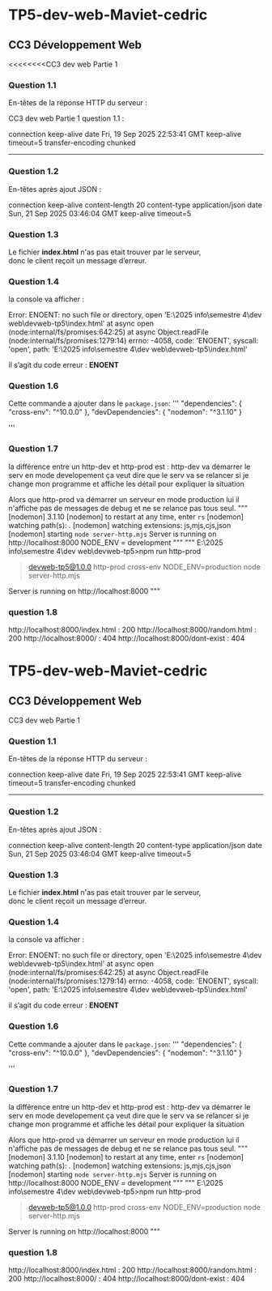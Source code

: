 # TP5-dev-web-Maviet-cedric

## CC3 Développement Web




<<<<<<<<CC3 dev web
Partie 1




### Question 1.1
En-têtes de la réponse HTTP du serveur :



CC3 dev web
Partie 1
question 1.1 :



connection keep-alive
date Fri, 19 Sep 2025 22:53:41 GMT
keep-alive timeout=5
transfer-encoding chunked


---

### Question 1.2
En-têtes après ajout JSON :

connection keep-alive
content-length 20
content-type application/json
date  Sun, 21 Sep 2025 03:46:04 GMT
keep-alive timeout=5





### Question 1.3

Le fichier **index.html** n'as pas etait trouver par le serveur,  
donc le client reçoit un message d’erreur.



### Question 1.4

la console va afficher :

Error: ENOENT: no such file or directory, open 'E:\2025 info\semestre 4\dev web\devweb-tp5\index.html'
    at async open (node:internal/fs/promises:642:25)
    at async Object.readFile (node:internal/fs/promises:1279:14) 
  errno: -4058,
  code: 'ENOENT',
  syscall: 'open',
  path: 'E:\\2025 info\\semestre 4\\dev web\\devweb-tp5\\index.html'

il s’agit du code erreur : **ENOENT**
 


### Question 1.6

Cette commande a ajouter dans le `package.json`:
'''
 "dependencies": {
    "cross-env": "^10.0.0"
  },
  "devDependencies": {
    "nodemon": "^3.1.10"
  }

'''
 

### Question 1.7

la différence entre un http-dev et http-prod est :
http-dev va démarrer le serv  en mode developement ça veut dire que le serv va se relancer si je change mon programme et affiche les détail pour expliquer la situation 

Alors que http-prod va démarrer un serveur en mode production lui il n'affiche pas de messages de debug et ne se relance pas tous seul.
"""
[nodemon] 3.1.10
[nodemon] to restart at any time, enter `rs`
[nodemon] watching path(s): *.*
[nodemon] watching extensions: js,mjs,cjs,json
[nodemon] starting `node server-http.mjs`
Server is running on http://localhost:8000
NODE_ENV = development
"""
"""
E:\2025 info\semestre 4\dev web\devweb-tp5>npm run http-prod

> devweb-tp5@1.0.0 http-prod
> cross-env NODE_ENV=production node server-http.mjs

Server is running on http://localhost:8000
"""
### question 1.8

http://localhost:8000/index.html :
200 
http://localhost:8000/random.html :
200
http://localhost:8000/ :
404
http://localhost:8000/dont-exist :
404


# TP5-dev-web-Maviet-cedric

## CC3 Développement Web



CC3 dev web
Partie 1

### Question 1.1
En-têtes de la réponse HTTP du serveur :

connection keep-alive
date Fri, 19 Sep 2025 22:53:41 GMT
keep-alive timeout=5
transfer-encoding chunked


---

### Question 1.2
En-têtes après ajout JSON :

connection keep-alive
content-length 20
content-type application/json
date  Sun, 21 Sep 2025 03:46:04 GMT
keep-alive timeout=5





### Question 1.3
Le fichier **index.html** n'as pas etait trouver par le serveur,  
donc le client reçoit un message d’erreur.



### Question 1.4

la console va afficher :

Error: ENOENT: no such file or directory, open 'E:\2025 info\semestre 4\dev web\devweb-tp5\index.html'
    at async open (node:internal/fs/promises:642:25)
    at async Object.readFile (node:internal/fs/promises:1279:14) 
  errno: -4058,
  code: 'ENOENT',
  syscall: 'open',
  path: 'E:\\2025 info\\semestre 4\\dev web\\devweb-tp5\\index.html'

il s’agit du code erreur : **ENOENT**
 


### Question 1.6

Cette commande a ajouter dans le `package.json`:
'''
 "dependencies": {
    "cross-env": "^10.0.0"
  },
  "devDependencies": {
    "nodemon": "^3.1.10"
  }

'''
 

### Question 1.7

la différence entre un http-dev et http-prod est :
http-dev va démarrer le serv  en mode developement ça veut dire que le serv va se relancer si je change mon programme et affiche les détail pour expliquer la situation 

Alors que http-prod va démarrer un serveur en mode production lui il n'affiche pas de messages de debug et ne se relance pas tous seul.
"""
[nodemon] 3.1.10
[nodemon] to restart at any time, enter `rs`
[nodemon] watching path(s): *.*
[nodemon] watching extensions: js,mjs,cjs,json
[nodemon] starting `node server-http.mjs`
Server is running on http://localhost:8000
NODE_ENV = development
"""
"""
E:\2025 info\semestre 4\dev web\devweb-tp5>npm run http-prod

> devweb-tp5@1.0.0 http-prod
> cross-env NODE_ENV=production node server-http.mjs

Server is running on http://localhost:8000
"""
### question 1.8

http://localhost:8000/index.html :
200 
http://localhost:8000/random.html :
200
http://localhost:8000/ :
404
http://localhost:8000/dont-exist :
404

